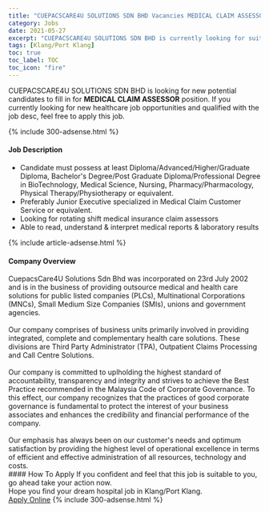 ```yaml
---
title: "CUEPACSCARE4U SOLUTIONS SDN BHD Vacancies MEDICAL CLAIM ASSESSOR" 
category: Jobs 
date: 2021-05-27 
excerpt: "CUEPACSCARE4U SOLUTIONS SDN BHD is currently looking for suitable person to fill in the MEDICAL CLAIM ASSESSOR which positioned at Klang/Port Klang" 
tags: [Klang/Port Klang] 
toc: true 
toc_label: TOC 
toc_icon: "fire" 
--- 
```


<p>CUEPACSCARE4U SOLUTIONS SDN BHD is looking for new potential candidates to fill in for <b>MEDICAL CLAIM ASSESSOR</b> position. If you currently looking for new healthcare job opportunities and qualified with the job desc, feel free to apply this job.
</p>{% include 300-adsense.html %} 
<div><div><h4>Job Description</h4></div><div><div><span><div><ul><li>Candidate must possess at least Diploma/Advanced/Higher/Graduate Diploma, Bachelor's Degree/Post Graduate Diploma/Professional Degree in BioTechnology, Medical Science, Nursing, Pharmacy/Pharmacology, Physical Therapy/Physiotherapy or equivalent.</li><li>Preferably Junior Executive specialized in Medical Claim Customer Service or equivalent.</li><li>Looking for rotating shift medical insurance claim assessors</li><li>Able to read, understand &amp; interpret medical reports &amp; laboratory results</li></ul></div></span></div></div></div> 
{% include article-adsense.html %} 
<div><div><h4>Company Overview</h4></div><div><div><span><div><div>
<div>CuepacsCare4U Solutions Sdn Bhd was incorporated on 23rd July 2002 and is in the business of providing outsource medical and health care solutions for public listed companies (PLCs), Multinational Corporations (MNCs), Small Medium Size Companies (SMIs), unions and government agencies.</div>
<div><br>
Our company comprises of business units primarily involved in providing integrated, complete and complementary health care solutions. These divisions are Third Party Administrator (TPA), Outpatient Claims Processing and Call Centre Solutions.</div>
<div><br>
Our company is committed to uplholding the highest standard of accountability, transparency and integrity and strives to achieve the Best Practice recommended in the Malaysia Code of Corporate Governance. To this effect, our company recognizes that the practices of good corporate governance is fundamental to protect the interest of your business associates and enhances the credibility and financial performance of the company.</div>
<div><br>
Our emphasis has always been on our customer's needs and optimum satisfaction by providing the highest level of operational excellence in terms of efficient and effective administration of all resources, technology and costs.</div>
</div></div></span></div></div></div> 
#### How To Apply 
If you confident and feel that this job is suitable to you, go ahead take your action now. <br/> 
Hope you find your dream hospital job in Klang/Port Klang. <br/> 
<a href="https://www.jobstreet.com.my/en/job/medical-claim-assessor-4569458?jobId=jobstreet-my-job-4569458" class="btn btn--warning" target="_blank" rel="nofollow noopenner">Apply Online</a> 
{% include 300-adsense.html %} 
